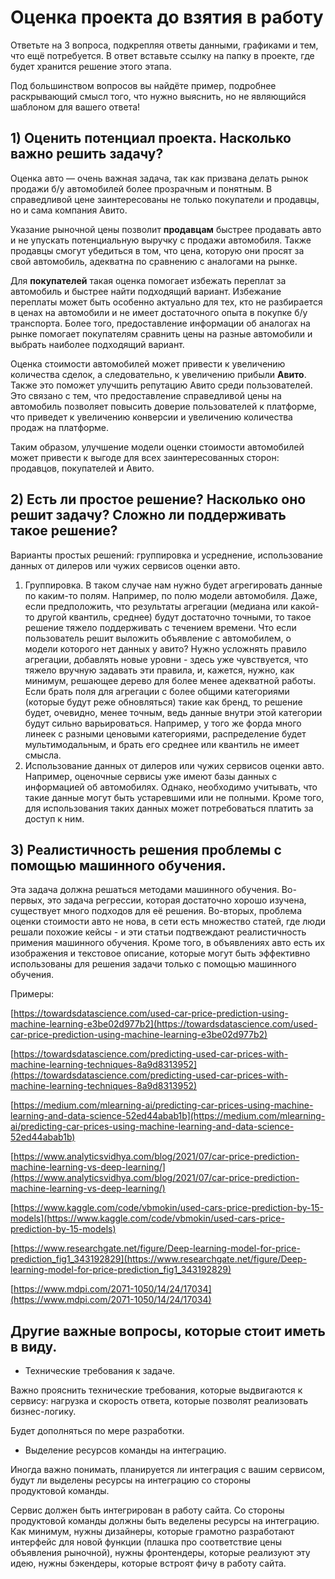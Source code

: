 # Оценка проекта до взятия в работу

Ответьте на 3 вопроса, подкрепляя ответы данными, графиками и тем, 
что ещё потребуется. В ответ вставьте ссылку на папку в проекте, где 
будет хранится решение этого этапа.

Под большинством вопросов вы найдёте пример, подробнее раскрывающий смысл того, что нужно выяснить, но не являющийся шаблоном для вашего ответа!

## **1) Оценить потенциал проекта. Насколько важно решить задачу?**

Оценка авто — очень важная задача, так как призвана делать рынок продажи б/у автомобилей более прозрачным и понятным. В справедливой цене заинтересованы не только покупатели и продавцы, но и сама компания Авито.

Указание рыночной цены позволит **продавцам** быстрее продавать авто и не упускать потенциальную выручку с продажи автомобиля. Также продавцы смогут убедиться в том, что цена, которую они просят за свой автомобиль, адекватна по сравнению с аналогами на рынке.

Для **покупателей** такая оценка помогает избежать переплат за автомобиль и быстрее найти подходящий вариант. Избежание переплаты может быть особенно актуально для тех, кто не разбирается в ценах на автомобили и не имеет достаточного опыта в покупке б/у транспорта. Более того, предоставление информации об аналогах на рынке помогает покупателям сравнить цены на разные автомобили и выбрать наиболее подходящий вариант.

Оценка стоимости автомобилей может привести к увеличению количества сделок, а следовательно, к увеличению прибыли **Авито**. Также это поможет улучшить репутацию Авито среди пользователей. Это связано с тем, что предоставление справедливой цены на автомобиль позволяет повысить доверие пользователей к платформе, что приведет к увеличению конверсии и увеличению количества продаж на платформе.

Таким образом, улучшение модели оценки стоимости автомобилей может привести к выгоде для всех заинтересованных сторон: продавцов, покупателей и Авито. 

## **2) Есть ли простое решение? Насколько оно решит задачу? Сложно ли поддерживать такое решение?**

Варианты простых решений: группировка и усреднение, использование данных от дилеров или чужих сервисов оценки авто.

1. Группировка. В таком случае нам нужно будет агрегировать данные по каким-то полям. Например, по полю модели автомобиля. Даже, если предположить, что результаты агрегации (медиана или какой-то другой квантиль, среднее) будут достаточно точными, то такое решение тяжело поддерживать с течением времени. Что если пользователь решит выложить объявление с автомобилем, о модели которого нет данных у авито?  Нужно усложнять правило агрегации, добавлять новые уровни - здесь уже чувствуется, что тяжело вручную задавать эти правила, и, кажется, нужно, как минимум, решающее дерево для более менее адекватной работы. Если брать поля для агрегации с более общими категориями (которые будут реже обновляться) такие как бренд, то решение будет, очевидно, менее точным, ведь данные внутри этой категории будут сильно варьироваться. Например, у того же форда много линеек с разными ценовыми категориями, распределение будет мультимодальным, и брать его среднее или квантиль не имеет смысла. 
2. Использование данных от дилеров или чужих сервисов оценки авто. Например, оценочные сервисы уже имеют базы данных с информацией об автомобилях. Однако, необходимо учитывать, что такие данные могут быть устаревшими или не полными. Кроме того, для использования таких данных может потребоваться платить за доступ к ним.

## **3) Реалистичность решения проблемы с помощью машинного обучения.**

Эта задача должна решаться методами машинного обучения. Во-первых, это задача регрессии, которая достаточно хорошо изучена, существует много подходов для её решения. Во-вторых, проблема оценки стоимости авто не нова, в сети есть множество статей, где люди решали похожие кейсы - и эти статьи подтвеждают реалистичность примения машинного обучения. Кроме того, в объявлениях авто есть их изображения и текстовое описание, которые могут быть эффективно использованы для решения задачи только с помощью машинного обучения.

Примеры:

[https://towardsdatascience.com/used-car-price-prediction-using-machine-learning-e3be02d977b2](https://towardsdatascience.com/used-car-price-prediction-using-machine-learning-e3be02d977b2)

[https://towardsdatascience.com/predicting-used-car-prices-with-machine-learning-techniques-8a9d8313952](https://towardsdatascience.com/predicting-used-car-prices-with-machine-learning-techniques-8a9d8313952)

[https://medium.com/mlearning-ai/predicting-car-prices-using-machine-learning-and-data-science-52ed44abab1b](https://medium.com/mlearning-ai/predicting-car-prices-using-machine-learning-and-data-science-52ed44abab1b)

[https://www.analyticsvidhya.com/blog/2021/07/car-price-prediction-machine-learning-vs-deep-learning/](https://www.analyticsvidhya.com/blog/2021/07/car-price-prediction-machine-learning-vs-deep-learning/)

[https://www.kaggle.com/code/vbmokin/used-cars-price-prediction-by-15-models](https://www.kaggle.com/code/vbmokin/used-cars-price-prediction-by-15-models)

[https://www.researchgate.net/figure/Deep-learning-model-for-price-prediction_fig1_343192829](https://www.researchgate.net/figure/Deep-learning-model-for-price-prediction_fig1_343192829)

[https://www.mdpi.com/2071-1050/14/24/17034](https://www.mdpi.com/2071-1050/14/24/17034)

## Другие важные вопросы, которые стоит иметь в виду.

- Технические требования к задаче.

Важно прояснить технические требования, которые выдвигаются к 
сервису: нагрузка и скорость ответа, которые позволят реализовать 
бизнес-логику.

Будет дополняться по мере разработки.

- Выделение ресурсов команды на интеграцию.

Иногда важно понимать, планируется ли интеграция с вашим сервисом, 
будут ли выделены ресурсы на интеграцию со стороны продуктовой команды.

Сервис должен быть интегрирован в работу сайта. Со стороны продуктовой команды должны быть веделены ресурсы на интеграцию. Как минимум, нужны дизайнеры, которые грамотно разработают интерфейс для новой функции (плашка про соответствие цены объявления рыночной), нужны фронтендеры, которые реализуют эту идею, нужны бэкендеры, которые встроят фичу в работу сайта.
